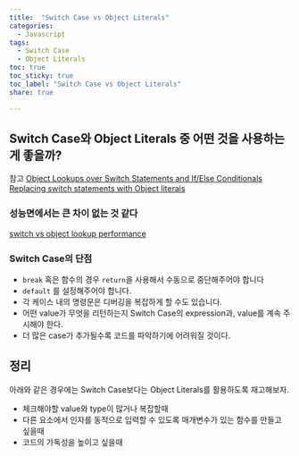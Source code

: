 ```yaml
---
title:  "Switch Case vs Object Literals"
categories: 
  - Javascript
tags:
  - Switch Case
  - Object Literals
toc: true
toc_sticky: true
toc_label: "Switch Case vs Object Literals"
share: true

---
```


## Switch Case와 Object Literals 중 어떤 것을 사용하는게 좋을까?

참고 [Object Lookups over Switch Statements and If/Else Conditionals](https://dev.to/laurenclark/object-lookups-over-switch-statements-and-if-else-conditionals-2p5h)   
[Replacing switch statements with Object literals](https://ultimatecourses.com/blog/deprecating-the-switch-statement-for-object-literals)  

### 성능면에서는 큰 차이 없는 것 같다
[switch vs object lookup performance](https://stackoverflow.com/questions/37730199/switch-vs-object-lookup-performance-since-jsperf-is-down)


### Switch Case의 단점
- `break` 혹은 함수의 경우 `return`을 사용해서 수동으로 중단해주어야 합니다
- `default` 를 설정해주어야 합니다.
- 각 케이스 내의 명령문은 디버깅을 복잡하게 할 수도 있습니다.
- 어떤 value가 무엇을 리턴하는지 Switch Case의 expression과, value를 계속 주시해야 한다.
- 더 많은 case가 추가될수록 코드를 파악하기에 어려워질 것이다.

## 정리
아래와 같은 경우에는 Switch Case보다는 Object Literals를 활용하도록 재고해보자.
- 체크해야할 value와 type이 많거나 복잡할때
- 다른 요소에서 인자를 동적으로 입력할 수 있도록 매개변수가 있는 함수를 만들고 싶을때
- 코드의 가독성을 높이고 싶을때